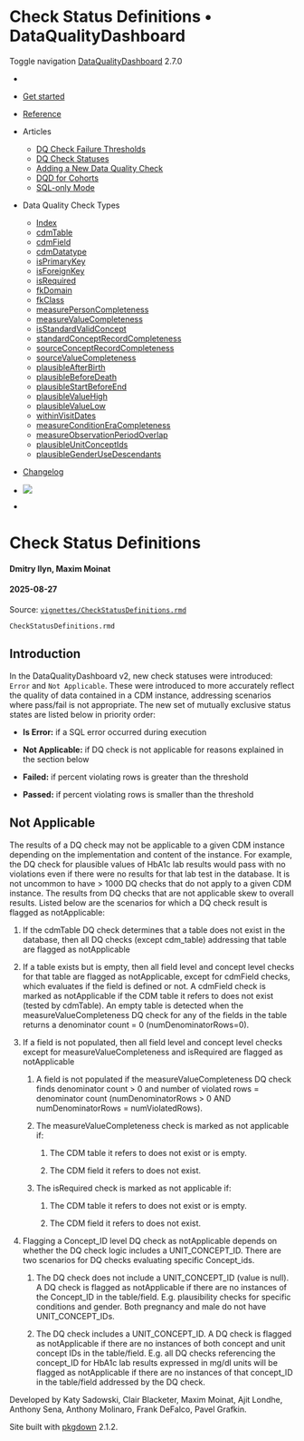 # Check Status Definitions • DataQualityDashboard

Toggle navigation [DataQualityDashboard](../index.html) 2.7.0

  * [ ](../index.html)
  * [Get started](../articles/DataQualityDashboard.html)
  * [Reference](../reference/index.html)
  * Articles 
    * [DQ Check Failure Thresholds](../articles/Thresholds.html)
    * [DQ Check Statuses](../articles/CheckStatusDefinitions.html)
    * [Adding a New Data Quality Check](../articles/AddNewCheck.html)
    * [DQD for Cohorts](../articles/DqdForCohorts.html)
    * [SQL-only Mode](../articles/SqlOnly.html)
  * Data Quality Check Types 
    * [Index](../articles/checkIndex.html)
    * [cdmTable](../articles/checks/cdmTable.html)
    * [cdmField](../articles/checks/cdmField.html)
    * [cdmDatatype](../articles/checks/cdmDatatype.html)
    * [isPrimaryKey](../articles/checks/isPrimaryKey.html)
    * [isForeignKey](../articles/checks/isForeignKey.html)
    * [isRequired](../articles/checks/isRequired.html)
    * [fkDomain](../articles/checks/fkDomain.html)
    * [fkClass](../articles/checks/fkClass.html)
    * [measurePersonCompleteness](../articles/checks/measurePersonCompleteness.html)
    * [measureValueCompleteness](../articles/checks/measureValueCompleteness.html)
    * [isStandardValidConcept](../articles/checks/isStandardValidConcept.html)
    * [standardConceptRecordCompleteness](../articles/checks/standardConceptRecordCompleteness.html)
    * [sourceConceptRecordCompleteness](../articles/checks/sourceConceptRecordCompleteness.html)
    * [sourceValueCompleteness](../articles/checks/sourceValueCompleteness.html)
    * [plausibleAfterBirth](../articles/checks/plausibleAfterBirth.html)
    * [plausibleBeforeDeath](../articles/checks/plausibleBeforeDeath.html)
    * [plausibleStartBeforeEnd](../articles/checks/plausibleStartBeforeEnd.html)
    * [plausibleValueHigh](../articles/checks/plausibleValueHigh.html)
    * [plausibleValueLow](../articles/checks/plausibleValueLow.html)
    * [withinVisitDates](../articles/checks/withinVisitDates.html)
    * [measureConditionEraCompleteness](../articles/checks/measureConditionEraCompleteness.html)
    * [measureObservationPeriodOverlap](../articles/checks/measureObservationPeriodOverlap.html)
    * [plausibleUnitConceptIds](../articles/checks/plausibleUnitConceptIds.html)
    * [plausibleGenderUseDescendants](../articles/checks/plausibleGenderUseDescendants.html)
  * [Changelog](../news/index.html)


  * [![](https://ohdsi.github.io/Hades/images/hadesMini.png)](https://ohdsi.github.io/Hades)
  * [ ](https://github.com/OHDSI/DataQualityDashboard/)



# Check Status Definitions

#### Dmitry Ilyn, Maxim Moinat

#### 2025-08-27

Source: [`vignettes/CheckStatusDefinitions.rmd`](https://github.com/OHDSI/DataQualityDashboard/blob/HEAD/vignettes/CheckStatusDefinitions.rmd)

`CheckStatusDefinitions.rmd`

## Introduction

In the DataQualityDashboard v2, new check statuses were introduced: `Error` and `Not Applicable`. These were introduced to more accurately reflect the quality of data contained in a CDM instance, addressing scenarios where pass/fail is not appropriate. The new set of mutually exclusive status states are listed below in priority order:

  * **Is Error:** if a SQL error occurred during execution

  * **Not Applicable:** if DQ check is not applicable for reasons explained in the section below

  * **Failed:** if percent violating rows is greater than the threshold

  * **Passed:** if percent violating rows is smaller than the threshold




## Not Applicable

The results of a DQ check may not be applicable to a given CDM instance depending on the implementation and content of the instance. For example, the DQ check for plausible values of HbA1c lab results would pass with no violations even if there were no results for that lab test in the database. It is not uncommon to have > 1000 DQ checks that do not apply to a given CDM instance. The results from DQ checks that are not applicable skew to overall results. Listed below are the scenarios for which a DQ check result is flagged as notApplicable:

  1. If the cdmTable DQ check determines that a table does not exist in the database, then all DQ checks (except cdm_table) addressing that table are flagged as notApplicable

  2. If a table exists but is empty, then all field level and concept level checks for that table are flagged as notApplicable, except for cdmField checks, which evaluates if the field is defined or not. A cdmField check is marked as notApplicable if the CDM table it refers to does not exist (tested by cdmTable). An empty table is detected when the measureValueCompleteness DQ check for any of the fields in the table returns a denominator count = 0 (numDenominatorRows=0).

  3. If a field is not populated, then all field level and concept level checks except for measureValueCompleteness and isRequired are flagged as notApplicable

     1. A field is not populated if the measureValueCompleteness DQ check finds denominator count > 0 and number of violated rows = denominator count (numDenominatorRows > 0 AND numDenominatorRows = numViolatedRows).

     2. The measureValueCompleteness check is marked as not applicable if:

        1. The CDM table it refers to does not exist or is empty.

        2. The CDM field it refers to does not exist.

     3. The isRequired check is marked as not applicable if:

        1. The CDM table it refers to does not exist or is empty.

        2. The CDM field it refers to does not exist.

  4. Flagging a Concept_ID level DQ check as notApplicable depends on whether the DQ check logic includes a UNIT_CONCEPT_ID. There are two scenarios for DQ checks evaluating specific Concept_ids.

     1. The DQ check does not include a UNIT_CONCEPT_ID (value is null). A DQ check is flagged as notApplicable if there are no instances of the Concept_ID in the table/field. E.g. plausibility checks for specific conditions and gender. Both pregnancy and male do not have UNIT_CONCEPT_IDs.

     2. The DQ check includes a UNIT_CONCEPT_ID. A DQ check is flagged as notApplicable if there are no instances of both concept and unit concept IDs in the table/field. E.g. all DQ checks referencing the concept_ID for HbA1c lab results expressed in mg/dl units will be flagged as notApplicable if there are no instances of that concept_ID in the table/field addressed by the DQ check.




Developed by Katy Sadowski, Clair Blacketer, Maxim Moinat, Ajit Londhe, Anthony Sena, Anthony Molinaro, Frank DeFalco, Pavel Grafkin.

Site built with [pkgdown](https://pkgdown.r-lib.org/) 2.1.2.
